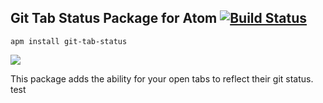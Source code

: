 ## Git Tab Status Package for Atom [![Build Status](http://img.shields.io/travis/jakesankey/git-tab-status.svg?style=flat)](https://travis-ci.org/jakesankey/git-tab-status)

`apm install git-tab-status`

![](https://raw.githubusercontent.com/jakesankey/git-tab-status/master/resources/screenshot.png)

This package adds the ability for your open tabs to reflect their git status.
test
